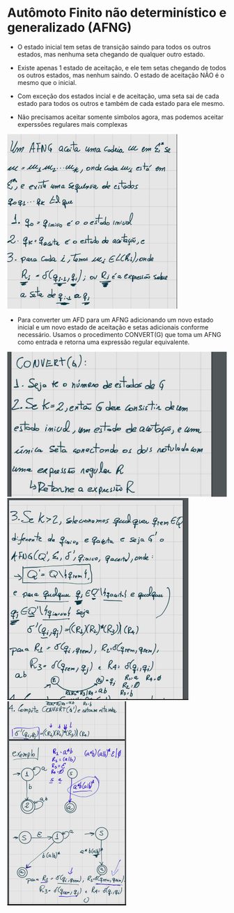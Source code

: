 # Autômoto Finito não determinístico e generalizado (AFNG)

- O estado inicial tem setas de transição saindo para todos os outros estados, mas nenhuma seta chegando de qualquer outro estado.

- Existe apenas 1 estado de aceitação, e ele tem setas chegando de todos os outros estados, mas nenhum saindo. O estado de aceitação NÃO é o mesmo que o inicial.

- Com exceção dos estados incial e de aceitação, uma seta sai de cada estado para todos os outros e também de cada estado para ele mesmo.

- Não precisamos aceitar somente simbolos agora, mas podemos aceitar experssões regulares mais complexas

<img src="Imagens/afngEx1.png" alt="Consumo palavra" />

- Para converter um AFD para um AFNG adicionando um novo estado inicial e um novo estado de aceitação e setas adicionais conforme necessário. Usamos o procedimento CONVERT(G) que toma um AFNG como entrada e retorna uma expressão regular equivalente.

<img src="Imagens/afngPasso1.png" alt="Consumo palavra" />

<img src="Imagens/afngPasso2.png" alt="Consumo palavra" />

<img src="Imagens/afngPasso4.png" alt="Consumo palavra" />



